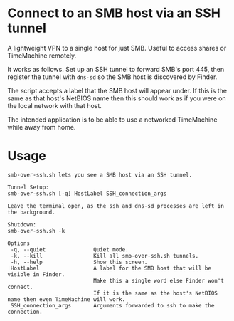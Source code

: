 # Connect to an SMB host via an SSH tunnel

A lightweight VPN to a single host for just SMB. Useful to access shares or TimeMachine remotely.

It works as follows. Set up an SSH tunnel to forward SMB's port 445, then register the tunnel with `dns-sd` so the SMB host is discovered by Finder.

The script accepts a label that the SMB host will appear under. If this is the same as that host's NetBIOS name then this should work as if you were on the local network with that host.

The intended application is to be able to use a networked TimeMachine while away from home.

# Usage

```
smb-over-ssh.sh lets you see a SMB host via an SSH tunnel.

Tunnel Setup:
smb-over-ssh.sh [-q] HostLabel SSH_connection_args

Leave the terminal open, as the ssh and dns-sd processes are left in the background.

Shutdown:
smb-over-ssh.sh -k

Options
 -q, --quiet               Quiet mode.
 -k, --kill                Kill all smb-over-ssh.sh tunnels.
 -h, --help                Show this screen.
 HostLabel                 A label for the SMB host that will be visible in Finder.
                           Make this a single word else Finder won't connect.
                           If it is the same as the host's NetBIOS name then even TimeMachine will work.
 SSH_connection_args       Arguments forwarded to ssh to make the connection.
 ```
